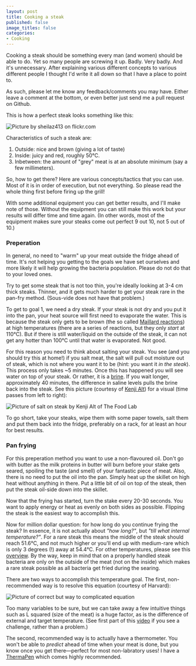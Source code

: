 ```yaml
---
layout: post
title: Cooking a steak
published: false
image_titles: false
categories:
- Cooking
---
```

Cooking a steak should be something every man (and women) should be able to
do. Yet so many people are screwing it up. Badly. Very badly. And it's
unnecessary. After explaining various different concepts to various
different people I thought I'd write it all down so that I have a place to
point to.

As such, please let me know any feedback/comments you may have. Either leave
a comment at the bottom, or even better just send me a pull request on
Github.

This is how a perfect steak looks something like this:

![Picture by sheilaz413 on flickr.com][steak]

Characteristics of such a steak are:

1. Outside: nice and brown (giving a lot of taste)
2. Inside: juicy and red, roughly 50°C.
3. Inbetween: the amount of "grey" meat is at an
   absolute minimum (say a few millimeters).

So, how to get there? Here are various concepts/tactics that you can use.
Most of it is in order of execution, but not everything. So please read the
whole thing first before firing up the grill!

With some additional equipment you can get better results, and I'll make
note of those. Without the equipment you can still make this work but your
results will differ time and time again. (In other words, most of the
equipment makes sure your steaks come out perfect 9 out 10, not 5 out of
10.)

### Preperation

In general, no need to "warm" up your meat outside the fridge ahead of time.
It's not helping you getting to the goals we have set ourselves and more
likely it will help growing the bacteria population. Please do not do that
to your loved ones.

Try to get some steak that is not too thin, you're ideally looking at 3-4 cm
thick steaks. Thinner, and it gets much harder to get your steak rare in the
pan-fry method. (Sous-vide does not have that problem.)

To get to goal 1, we need a dry steak. If your steak is not dry and you put
it into the pan, your heat source will first need to evaporate the water.
This is because the steak only gets to be brown (the so called [Maillard
reactions](http://en.wikipedia.org/wiki/Maillard_reaction)) at high
temperatures (there are a series of reactions, but they only *start* at
110°C). But if there is still water/liquid on the outside of the steak, it
can not get any hotter than 100°C until that water is evaporated.  Not good.

For this reason you need to think about salting your steak. You see (and you
should try this at home!) if you salt meat, the salt will pull out moisture
out of steak, which is not where you want it to be (hint: you want it *in
the steak*). This process only takes ~5 minutes. Once this has happened you
will see water on top of your steak. Or rather, it is a
[brine](http://en.wikipedia.org/wiki/Brine). If you wait longer,
approximately 40 minutes, the difference in saline levels pulls the brine
back into the steak. See this picture (courtesy of [Kenji
Alt](http://www.seriouseats.com/2011/03/the-food-lab-more-tips-for-perfect-steaks.html))
for a visual (time passes from left to right):

![Picture of salt on steak by Kenji Alt of The Food Lab][Salt]

To go short, take your steaks, wipe them with some paper towels, salt them
and put them back into the fridge, preferably on a rack, for at least an
hour for best results.

### Pan frying

For this preperation method you want to use a non-flavoured oil. Don't go
with butter as the milk proteins in butter will burn before your stake gets
seared, spoiling the taste (and smell) of your fantastic piece of meat.
Also, there is no need to put the oil into the pan. Simply heat up the
skillet on high heat without anything in there. Put a little bit of oil on
top of the steak, then put the steak oil-side down into the skillet.

Now that the frying has started, turn the stake every 20-30 seconds. You
want to apply energy or heat as evenly on both sides as possible. Flipping
the steak is the easiest way to accomplish this.

Now for million dollar question: for how long do you continue frying the
steak? In essence, it is not actually about *"how long?"*, but *"till what
internal temperature?"*. For a rare steak this means the middle of the steak
should reach 51.6°C, and not much higher or you'll end up with medium-rare
which is only 3 degrees (!) away at 54.4°C. For other temperatures, please
see this [overview][temp]. By the way, keep in mind that on a properly handled steak
bacteria are only on the outside of the meat (not on the inside) which makes
a rare steak possible as all bacteria get fried during the searing.

There are two ways to accomplish this temperature goal. The first,
non-recommended way is to resolve this equation (courtesy of Harvard):

![Picture of correct but way to complicated equation][Eq]

Too many variables to be sure, but we can take away a few intuitive things
such as L squared (size of the meat) is a huge factor, as is the difference
of external and target temperature. (See first part of this
[video](http://www.youtube.com/watch?v=HNqeSzH6qY8) if you see a challenge,
rather than a problem.)

The second, recommended way is to actually have a thermometer. You won't be
able to *predict* ahead of time when your meat is done, but you know once
you get there&mdash;perfect for most non-labratory uses! I have a [ThermaPen](http://www.thermoworks.com/products/thermapen/) which comes highly recommended.

[temp]: http://www.foodnetwork.com/recipes-and-cooking/meat-and-poultry-temperature-guide/index.html
[Steak]: {{site.baseurl}}/photos/x_steak.jpg
[Salt]: {{site.baseurl}}/photos/x_salt.jpg
[Eq]: {{site.baseurl}}/photos/x_equation.png
